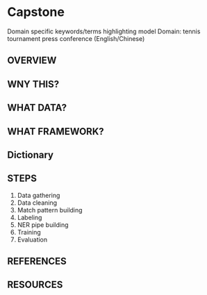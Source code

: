 # Capstone
Domain specific keywords/terms highlighting model
Domain: tennis tournament press conference (English/Chinese)


## OVERVIEW



## WNY THIS?




## WHAT DATA?




## WHAT FRAMEWORK?




## Dictionary




## STEPS
1. Data gathering
2. Data cleaning
3. Match pattern building
4. Labeling
5. NER pipe building
6. Training
7. Evaluation





## REFERENCES
[]()

## RESOURCES
[]()